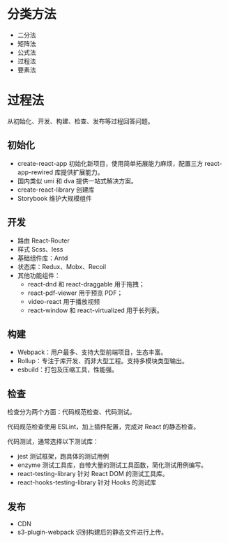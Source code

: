 # 分类方法

- 二分法
- 矩阵法
- 公式法
- 过程法
- 要素法

# 过程法

从初始化、开发、构建、检查、发布等过程回答问题。

## 初始化

- create-react-app 初始化新项目，使用简单拓展能力麻烦，配置三方 react-app-rewired 库提供扩展能力。
- 国内类似 umi 和 dva 提供一站式解决方案。
- create-react-library 创建库
- Storybook 维护大规模组件

## 开发

- 路由 React-Router
- 样式 Scss、less
- 基础组件库：Antd
- 状态库：Redux、Mobx、Recoil
- 其他功能组件：
  - react-dnd 和 react-draggable 用于拖拽；
  - react-pdf-viewer 用于预览 PDF；
  - video-react 用于播放视频
  - react-window 和 react-virtualized 用于长列表。

## 构建

- Webpack：用户最多、支持大型前端项目，生态丰富。
- Rollup：专注于库开发、而非大型工程。支持多模块类型输出。
- esbuild：打包及压缩工具，性能强。

## 检查

检查分为两个方面：代码规范检查、代码测试。

代码规范检查使用 ESLint，加上插件配置，完成对 React 的静态检查。

代码测试，通常选择以下测试库：

- jest 测试框架，跑具体的测试用例
- enzyme 测试工具库，自带大量的测试工具函数，简化测试用例编写。
- react-testing-library 针对 React DOM 的测试工具库。
- react-hooks-testing-library 针对 Hooks 的测试库

## 发布

- CDN
- s3-plugin-webpack 识别构建后的静态文件进行上传。
